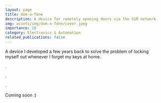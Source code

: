 ```yaml
---
layout: page
title: dom-o-fone
description: A device for remotely opening doors via the GSM network
img: assets/img/dom-o-fone/cover.jpeg
importance: 10
category: Electronics & Automation
related_publications: false
---
```


A device I developed a few years back to solve the problem of locking myself
out whenever I forget my keys at home.

.

.

.

Coming soon :)
